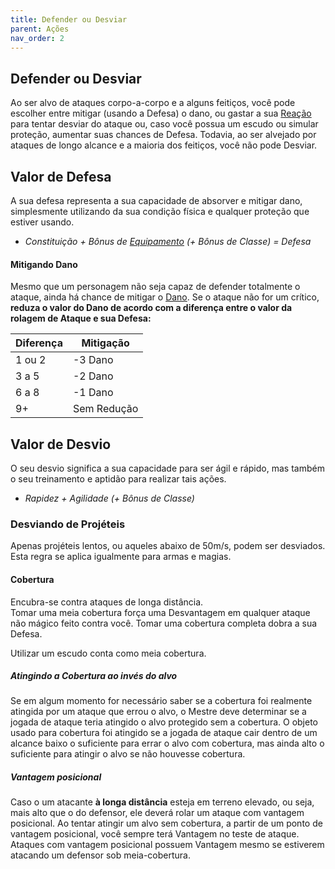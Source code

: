 ```yaml
---
title: Defender ou Desviar
parent: Ações
nav_order: 2
---
```

## Defender ou Desviar
Ao ser alvo de ataques corpo-a-corpo e a alguns feitiços, você pode escolher entre mitigar (usando a Defesa) o dano, ou gastar a sua [Reação](https://filipesoaresbranco-lab.github.io/low-fantasyd20/docs/Combate/Ações/Reação.html) para tentar desviar do ataque ou, caso você possua um escudo ou simular proteção, aumentar suas chances de Defesa. Todavia, ao ser alvejado por ataques de longo alcance e a maioria dos feitiços, você não pode Desviar.  

## Valor de Defesa 
A sua defesa representa a sua capacidade de absorver e mitigar dano, simplesmente utilizando da sua condição física e qualquer proteção que estiver usando.
- *Constituição + Bônus de [Equipamento](https://filipesoaresbranco-lab.github.io/low-fantasyd20/docs/Personagem/Equipamento.html)  (+ Bônus de Classe) = Defesa*

#### Mitigando Dano
Mesmo que um personagem não seja capaz de defender totalmente o ataque, ainda há chance de mitigar o [Dano](https://filipesoaresbranco-lab.github.io/low-fantasyd20/docs/Combate/Dano.html). Se o ataque não for um crítico, **reduza o valor do Dano de acordo com a diferença entre o valor da rolagem de Ataque e sua Defesa:**

| Diferença | Mitigação   |
| --------- | ----------- |
| 1 ou 2    | -3 Dano     |
| 3 a 5     | -2 Dano     |
| 6 a 8     | -1 Dano     |
| 9+        | Sem Redução |

## Valor de Desvio
O seu desvio significa a sua capacidade para ser ágil e rápido, mas também o seu treinamento e aptidão para realizar tais ações. 
- *Rapidez + Agilidade (+ Bônus de Classe)*


### Desviando de Projéteis
Apenas projéteis lentos, ou aqueles abaixo de 50m/s, podem ser desviados. Esta regra se aplica igualmente para armas e magias.

#### Cobertura
Encubra-se contra ataques de longa distância.<br> 
Tomar uma meia cobertura força uma Desvantagem em qualquer ataque não mágico feito contra você. Tomar uma cobertura completa dobra a sua Defesa. 

Utilizar um escudo conta como meia cobertura.
##### Atingindo a Cobertura ao invés do alvo
Se em algum momento for necessário saber se a cobertura foi realmente atingida por um ataque que errou o alvo, o Mestre deve determinar se a jogada de ataque teria atingido o alvo protegido sem a cobertura. O objeto usado para cobertura foi atingido se a jogada de ataque cair dentro de um alcance baixo o suficiente para errar o alvo com cobertura, mas ainda alto o suficiente para atingir o alvo se não houvesse cobertura. 

##### Vantagem posicional
Caso o um atacante **à longa distância** esteja em terreno elevado, ou seja, mais alto que o do defensor, ele deverá rolar um ataque com vantagem posicional. Ao tentar atingir um alvo sem cobertura, a partir de um ponto de vantagem posicional, você sempre terá Vantagem no teste de ataque.<br>
Ataques com vantagem posicional possuem Vantagem mesmo se estiverem atacando um defensor sob meia-cobertura. 

